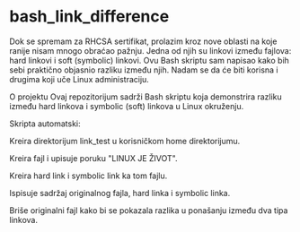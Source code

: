 # bash_link_difference
Dok se spremam za RHCSA sertifikat, prolazim kroz nove oblasti na koje ranije nisam mnogo obraćao pažnju. Jedna od njih su linkovi između fajlova: hard linkovi i soft (symbolic) linkovi. Ovu Bash skriptu sam napisao kako bih sebi praktično objasnio razliku između njih. Nadam se da će biti korisna i drugima koji uče Linux administraciju.

O projektu
Ovaj repozitorijum sadrži Bash skriptu koja demonstrira razliku između hard linkova i symbolic (soft) linkova u Linux okruženju.

Skripta automatski:

Kreira direktorijum link_test u korisničkom home direktorijumu.

Kreira fajl i upisuje poruku "LINUX JE ŽIVOT".

Kreira hard link i symbolic link ka tom fajlu.

Ispisuje sadržaj originalnog fajla, hard linka i symbolic linka.

Briše originalni fajl kako bi se pokazala razlika u ponašanju između dva tipa linkova.
